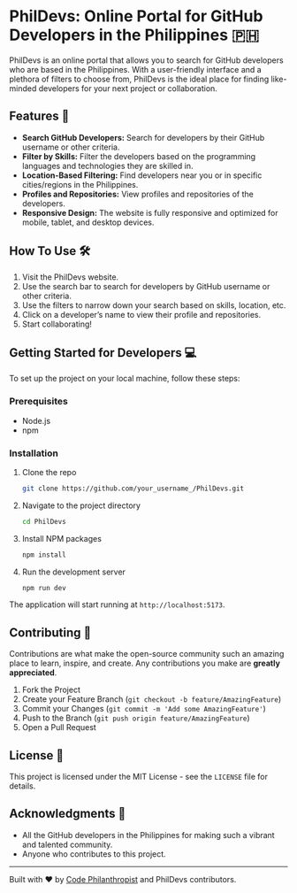 # PhilDevs: Online Portal for GitHub Developers in the Philippines 🇵🇭

PhilDevs is an online portal that allows you to search for GitHub developers who are based in the Philippines. With a user-friendly interface and a plethora of filters to choose from, PhilDevs is the ideal place for finding like-minded developers for your next project or collaboration.

## Features 🚀

- **Search GitHub Developers:** Search for developers by their GitHub username or other criteria.
- **Filter by Skills:** Filter the developers based on the programming languages and technologies they are skilled in.
- **Location-Based Filtering:** Find developers near you or in specific cities/regions in the Philippines.
- **Profiles and Repositories:** View profiles and repositories of the developers.
- **Responsive Design:** The website is fully responsive and optimized for mobile, tablet, and desktop devices.

## How To Use 🛠️

1. Visit the PhilDevs website.
2. Use the search bar to search for developers by GitHub username or other criteria.
3. Use the filters to narrow down your search based on skills, location, etc.
4. Click on a developer’s name to view their profile and repositories.
5. Start collaborating!

## Getting Started for Developers 💻

To set up the project on your local machine, follow these steps:

### Prerequisites

- Node.js
- npm

### Installation

1. Clone the repo
   ```sh
   git clone https://github.com/your_username_/PhilDevs.git
   ```
2. Navigate to the project directory
   ```sh
   cd PhilDevs
   ```
3. Install NPM packages
   ```sh
   npm install
   ```
4. Run the development server
   ```sh
   npm run dev
   ```

The application will start running at `http://localhost:5173`.

## Contributing 🤝

Contributions are what make the open-source community such an amazing place to learn, inspire, and create. Any contributions you make are **greatly appreciated**.

1. Fork the Project
2. Create your Feature Branch (`git checkout -b feature/AmazingFeature`)
3. Commit your Changes (`git commit -m 'Add some AmazingFeature'`)
4. Push to the Branch (`git push origin feature/AmazingFeature`)
5. Open a Pull Request

## License 📄

This project is licensed under the MIT License - see the `LICENSE` file for details.

## Acknowledgments 🙏

- All the GitHub developers in the Philippines for making such a vibrant and talented community.
- Anyone who contributes to this project.

---

Built with ❤️ by [Code Philanthropist](https://github.com/CodePhilanthropist) and PhilDevs contributors.

